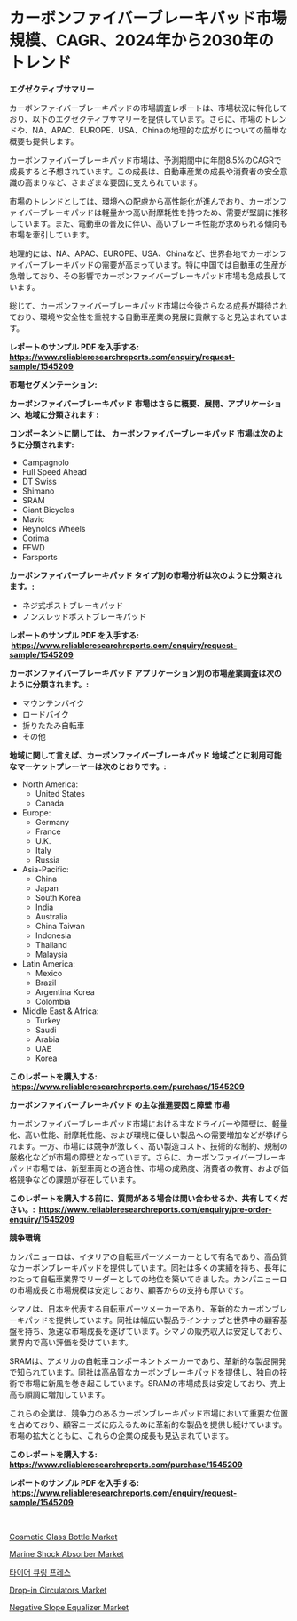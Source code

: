 <p><h1>カーボンファイバーブレーキパッド市場規模、CAGR、2024年から2030年のトレンド</h1></p><p><strong>エグゼクティブサマリー</strong></p>
<p><p>カーボンファイバーブレーキパッドの市場調査レポートは、市場状況に特化しており、以下のエグゼクティブサマリーを提供しています。さらに、市場のトレンドや、NA、APAC、EUROPE、USA、Chinaの地理的な広がりについての簡単な概要も提供します。</p><p>カーボンファイバーブレーキパッド市場は、予測期間中に年間8.5%のCAGRで成長すると予想されています。この成長は、自動車産業の成長や消費者の安全意識の高まりなど、さまざまな要因に支えられています。</p><p>市場のトレンドとしては、環境への配慮から高性能化が進んでおり、カーボンファイバーブレーキパッドは軽量かつ高い耐摩耗性を持つため、需要が堅調に推移しています。また、電動車の普及に伴い、高いブレーキ性能が求められる傾向も市場を牽引しています。</p><p>地理的には、NA、APAC、EUROPE、USA、Chinaなど、世界各地でカーボンファイバーブレーキパッドの需要が高まっています。特に中国では自動車の生産が急増しており、その影響でカーボンファイバーブレーキパッド市場も急成長しています。</p><p>総じて、カーボンファイバーブレーキパッド市場は今後さらなる成長が期待されており、環境や安全性を重視する自動車産業の発展に貢献すると見込まれています。</p></p>
<p><strong>レポートのサンプル PDF を入手する: <a href="https://www.reliableresearchreports.com/enquiry/request-sample/1545209">https://www.reliableresearchreports.com/enquiry/request-sample/1545209</a></strong></p>
<p><strong>市場セグメンテーション:</strong></p>
<p><strong> カーボンファイバーブレーキパッド 市場はさらに概要、展開、アプリケーション、地域に分類されます :</strong></p>
<p><strong>コンポーネントに関しては、 カーボンファイバーブレーキパッド 市場は次のように分類されます: &nbsp;</strong></p>
<p><ul><li>Campagnolo</li><li>Full Speed Ahead</li><li>DT Swiss</li><li>Shimano</li><li>SRAM</li><li>Giant Bicycles</li><li>Mavic</li><li>Reynolds Wheels</li><li>Corima</li><li>FFWD</li><li>Farsports</li></ul></p>
<p><strong> カーボンファイバーブレーキパッド タイプ別の市場分析は次のように分類されます。:</strong></p>
<p><ul><li>ネジ式ポストブレーキパッド</li><li>ノンスレッドポストブレーキパッド</li></ul></p>
<p><strong>レポートのサンプル PDF を入手する: &nbsp;<a href="https://www.reliableresearchreports.com/enquiry/request-sample/1545209">https://www.reliableresearchreports.com/enquiry/request-sample/1545209</a></strong></p>
<p><strong> カーボンファイバーブレーキパッド アプリケーション別の市場産業調査は次のように分類されます。:</strong></p>
<p><ul><li>マウンテンバイク</li><li>ロードバイク</li><li>折りたたみ自転車</li><li>その他</li></ul></p>
<p><strong>地域に関して言えば、カーボンファイバーブレーキパッド 地域ごとに利用可能なマーケットプレーヤーは次のとおりです。:</strong></p>
<p><ul>
    <li>
        North America:
        <ul>
            <li>United States</li>
            <li>Canada</li>
        </ul>
    </li>
    <li>
        Europe:
        <ul>
            <li>Germany</li>
            <li>France</li>
            <li>U.K.</li>
            <li>Italy</li>
            <li>Russia</li>
        </ul>
    </li>
    <li>
        Asia-Pacific:
        <ul>
            <li>China</li>
            <li>Japan</li>
            <li>South Korea</li>
            <li>India</li>
            <li>Australia</li>
            <li>China Taiwan</li>
            <li>Indonesia</li>
            <li>Thailand</li>
            <li>Malaysia</li>
        </ul>
    </li>
    <li>
        Latin America:
        <ul>
            <li>Mexico</li>
            <li>Brazil</li>
            <li>Argentina Korea</li>
            <li>Colombia</li>
        </ul>
    </li>
    <li>
        Middle East & Africa:
        <ul>
            <li>Turkey</li>
            <li>Saudi</li>
            <li>Arabia</li>
            <li>UAE</li>
            <li>Korea</li>
        </ul>
    </li>
    </ul></p>
<p><strong>このレポートを購入する: &nbsp;<a href="https://www.reliableresearchreports.com/purchase/1545209">https://www.reliableresearchreports.com/purchase/1545209</a></strong></p>
<p><strong>カーボンファイバーブレーキパッド の主な推進要因と障壁 市場</strong></p>
<p><p>カーボンファイバーブレーキパッド市場における主なドライバーや障壁は、軽量化、高い性能、耐摩耗性能、および環境に優しい製品への需要増加などが挙げられます。一方、市場には競争が激しく、高い製造コスト、技術的な制約、規制の厳格化などが市場の障壁となっています。さらに、カーボンファイバーブレーキパッド市場では、新型車両との適合性、市場の成熟度、消費者の教育、および価格競争などの課題が存在しています。</p></p>
<p><strong>このレポートを購入する前に、質問がある場合は問い合わせるか、共有してください。:&nbsp; <a href="https://www.reliableresearchreports.com/enquiry/pre-order-enquiry/1545209">https://www.reliableresearchreports.com/enquiry/pre-order-enquiry/1545209</a></strong></p>
<p><strong>競争環境</strong></p>
<p><p>カンパニョーロは、イタリアの自転車パーツメーカーとして有名であり、高品質なカーボンブレーキパッドを提供しています。同社は多くの実績を持ち、長年にわたって自転車業界でリーダーとしての地位を築いてきました。カンパニョーロの市場成長と市場規模は安定しており、顧客からの支持も厚いです。</p><p>シマノは、日本を代表する自転車パーツメーカーであり、革新的なカーボンブレーキパッドを提供しています。同社は幅広い製品ラインナップと世界中の顧客基盤を持ち、急速な市場成長を遂げています。シマノの販売収入は安定しており、業界内で高い評価を受けています。</p><p>SRAMは、アメリカの自転車コンポーネントメーカーであり、革新的な製品開発で知られています。同社は高品質なカーボンブレーキパッドを提供し、独自の技術で市場に新風を巻き起こしています。SRAMの市場成長は安定しており、売上高も順調に増加しています。</p><p>これらの企業は、競争力のあるカーボンブレーキパッド市場において重要な位置を占めており、顧客ニーズに応えるために革新的な製品を提供し続けています。市場の拡大とともに、これらの企業の成長も見込まれています。</p></p>
<p><strong>このレポートを購入する: &nbsp; <a href="https://www.reliableresearchreports.com/purchase/1545209">https://www.reliableresearchreports.com/purchase/1545209</a></strong></p>
<p><strong>レポートのサンプル PDF を入手する: &nbsp;<a href="https://www.reliableresearchreports.com/enquiry/request-sample/1545209">https://www.reliableresearchreports.com/enquiry/request-sample/1545209</a></strong><strong></strong></p>
<p>&nbsp;</p>
<p><p><a href="https://simplistic-meeting-7ee.notion.site/Cosmetic-Glass-Bottle-Market-Size-Reflecting-a-Forecast-Till-2031-Market-By-Type-By-Application-an-162948c8e8b64de085682a0552f171f8">Cosmetic Glass Bottle Market</a></p><p><a href="https://issuu.com/reportprime-2/docs/marine-shock-absorber-market-size-2030.pptx">Marine Shock Absorber Market</a></p><p><a href="https://medium.com/@fredajerde/%ED%83%80%EC%9D%B4%EC%96%B4-%EA%B2%BD%ED%99%94-%ED%94%84%EB%A0%88%EC%8A%A4-%EC%8B%9C%EC%9E%A5-%EB%B3%B4%EA%B3%A0%EC%84%9C%EB%8A%94-%EC%9D%B4-%EC%8B%9C%EC%9E%A5%EC%9D%98-%EC%B5%9C%EC%8B%A0-%ED%8A%B8%EB%A0%8C%EB%93%9C%EC%99%80-%EC%84%B1%EC%9E%A5-%EA%B8%B0%ED%9A%8C%EB%A5%BC-%EB%B3%B4%EC%97%AC%EC%A4%8D%EB%8B%88%EB%8B%A4-1767defa48c1">타이어 큐링 프레스</a></p><p><a href="https://github.com/provorikovar/Market-Research-Report-List-3/blob/main/drop-in-circulators-market.md">Drop-in Circulators Market</a></p><p><a href="https://github.com/angelajermaine/Market-Research-Report-List-2/blob/main/negative-slope-equalizer-market.md">Negative Slope Equalizer Market</a></p></p>